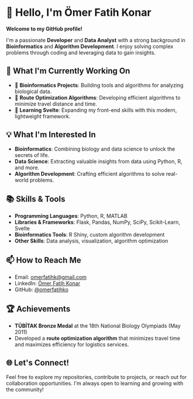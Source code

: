 # 👋 Hello, I'm Ömer Fatih Konar

**Welcome to my GitHub profile!**

I'm a passionate **Developer** and **Data Analyst** with a strong background in **Bioinformatics** and **Algorithm Development**. I enjoy solving complex problems through coding and leveraging data to gain insights.

## 🚀 What I'm Currently Working On
- 🔬 **Bioinformatics Projects**: Building tools and algorithms for analyzing biological data.
- 🚗 **Route Optimization Algorithms**: Developing efficient algorithms to minimize travel distance and time.
- 🌱 **Learning Svelte**: Expanding my front-end skills with this modern, lightweight framework.

## 💡 What I'm Interested In
- **Bioinformatics**: Combining biology and data science to unlock the secrets of life.
- **Data Science**: Extracting valuable insights from data using Python, R, and more.
- **Algorithm Development**: Crafting efficient algorithms to solve real-world problems.

## 📚 Skills & Tools
- **Programming Languages**: Python, R, MATLAB
- **Libraries & Frameworks**: Flask, Pandas, NumPy, SciPy, Scikit-Learn, Svelte
- **Bioinformatics Tools**: R Shiny, custom algorithm development
- **Other Skills**: Data analysis, visualization, algorithm optimization

## 📫 How to Reach Me
- Email: [omerfatihk@gmail.com](mailto:omerfatihk@gmail.com)
- LinkedIn: [Ömer Fatih Konar](https://www.linkedin.com/in/ömer-fatih-konar-946a9282/)
- GitHub: [@omerfatihko](https://github.com/omerfatihko)

## 🏆 Achievements
- **TÜBİTAK Bronze Medal** at the 18th National Biology Olympiads (May 2011)
- Developed a **route optimization algorithm** that minimizes travel time and maximizes efficiency for logistics services.

## 🌐 Let's Connect!
Feel free to explore my repositories, contribute to projects, or reach out for collaboration opportunities. I'm always open to learning and growing with the community!


<!---
omerfatihko/omerfatihko is a ✨ special ✨ repository because its `README.md` (this file) appears on your GitHub profile.
You can click the Preview link to take a look at your changes.
--->

